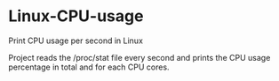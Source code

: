 # Linux-CPU-usage
Print CPU usage per second in Linux

Project reads the /proc/stat file every second and prints the CPU usage percentage in total and for each CPU cores.
